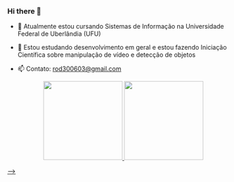 ### Hi there 👋


- 🔭 Atualmente estou cursando Sistemas de Informação na Universidade Federal de Uberlândia (UFU)
- 🌱 Estou estudando desenvolvimento em geral e estou fazendo Iniciação Científica sobre manipulação de vídeo e detecção de objetos
- 📫 Contato: rod300603@gmail.com
  
  <div align="center">
  <a href="https://github.com/rodrigocvg">
  <img height="180em" src="https://github-readme-stats.vercel.app/api?username=rodrigocvg&show_icons=true&theme=dark&include_all_commits=true&count_private=true"/>
  <img height="180em" src="https://github-readme-stats.vercel.app/api/top-langs/?username=rodrigocvg&layout=compact&langs_count=7&theme=dark"/>
</div>


-->
